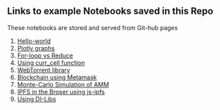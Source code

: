 ﻿## Links to example Notebooks saved in this Repo
 
 These notebooks are stored and served from Git-hub pages

1. [Hello-world](https://decentralized-intelligence.com/jsnb/#/jsnb/examples/Hello-world.jsnb)
2. [Plotly graphs](https://decentralized-intelligence.com/jsnb/#/jsnb/examples/Plotly-Example.jsnb)
3. [For-loop vs Reduce](https://decentralized-intelligence.com/jsnb/#/jsnb/examples/Timing-experiment.jsnb)
4. [Using curr_cell function](https://decentralized-intelligence.com/jsnb/#/jsnb/examples/curr_cell_example.jsnb)
5. [WebTorrent library](https://decentralized-intelligence.com/jsnb/#/jsnb/examples/WebTorrent-Example.jsnb)
6. [Blockchain using Metamask](https://decentralized-intelligence.com/jsnb/#/jsnb/examples/Ethereum-Metamask.jsnb)
7. [Monte-Carlo Simulation of AMM](https://decentralized-intelligence.com/jsnb/#/jsnb/examples/AMM-Simulation.jsnb)
8. [IPFS in the Broser using js-ipfs](https://decentralized-intelligence.com/jsnb/#/jsnb/examples/IPFS-in-Browser.jsnb)
9. [Using DI-Libs](https://decentralized-intelligence.com/jsnb/#/jsnb/examples/DI-Lib-Plots.jsnb)
